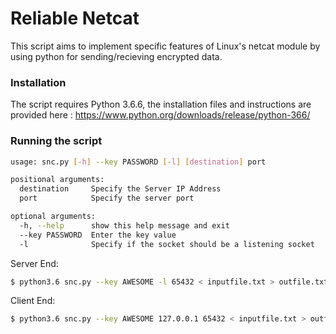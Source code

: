 # Reliable Netcat

This script aims to implement specific features of Linux's netcat module by using python for sending/recieving encrypted data. 

### Installation

The script requires Python 3.6.6, the installation files and instructions are provided here :
https://www.python.org/downloads/release/python-366/

### Running the script

```sh
usage: snc.py [-h] --key PASSWORD [-l] [destination] port

positional arguments:
  destination     Specify the Server IP Address
  port            Specify the server port

optional arguments:
  -h, --help      show this help message and exit
  --key PASSWORD  Enter the key value
  -l              Specify if the socket should be a listening socket
```

Server End:
```sh
$ python3.6 snc.py --key AWESOME -l 65432 < inputfile.txt > outfile.txt
```

Client End:
```sh
$ python3.6 snc.py --key AWESOME 127.0.0.1 65432 < inputfile.txt > outfile.txt
```

